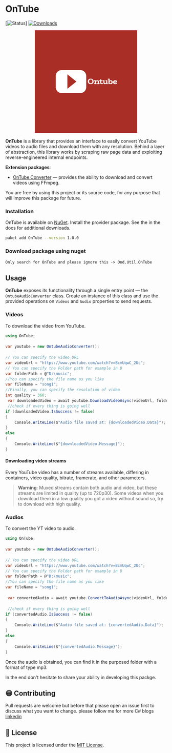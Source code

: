 # OnTube

[![Status](https://img.shields.io/badge/status-maintenance-ffd700.svg)]
[![Downloads](https://api.nuget.org/v3-flatcontainer/ontube/1.0.0/icon)](https://www.nuget.org/packages/OnTube)

<p align="center">
  <img src='ontubePackage/assets/ontube.png' alt='Icon'>
</p>


**OnTube** is a library that provides an interface to easily convert YouTube videos to audio files and download them with any resolution.
Behind a layer of abstraction, this library works by scraping raw page data and exploiting reverse-engineered internal endpoints.

**Extension packages**:

- [OnTube.Converter](OnTube.Converter) — provides the ability to download and convert videos using FFmpeg.


You are free by using this project or its source code, for any purpose that will improve this package for future.


### Installation

OnTube is available on [NuGet](https://www.nuget.org/packages/OnTube/). Install the provider package. See the in the docs for additional downloads.

```sh
paket add OnTube --version 1.0.0
```

### Download package using nuget
```
Only search for OnTube and please ignore this -> Ond.Util.OnTube
```

## Usage

**OnTube** exposes its functionality through a single entry point — the `OntubeAudioConverter` class.
Create an instance of this class and use the provided operations on `Videos` and `Audio` properties to send requests.

### Videos

To download the video from YouTube. 

```csharp
using OnTube;

var youtube = new OntubeAudioConverter();

// You can specify the video URL 
var videoUrl = "https://www.youtube.com/watch?v=BcmUqwC_2Uc";
// You can specify the Folder path for example in D 
var folderPath = @"D:\music";
//You can specify the file name as you like
var fileName = "song1";
//Finally, you can specify the resolution of video
int quality = 360;
 var downloadedVideo = await youtube.DownloadVideoAsync(videoUrl, folderPath, fileName, quality);
 //check if every thing is going well
if (downloadedVideo.IsSuccess != false)
{
    Console.WriteLine($"Audio file saved at: {downloadedVideo.Data}");
}
else
{
    Console.WriteLine($"{downloadedVideo.Message}");
}

```

#### Downloading video streams

Every YouTube video has a number of streams available, differing in containers, video quality, bitrate, framerate, and other parameters.

> **Warning**:
> Muxed streams contain both audio and video, but these streams are limited in quality (up to 720p30).
> Some videos when you download them in a low quality you got a video without sound so, try to download with high quality.


### Audios

To convert the YT video to audio. 

```csharp
using OnTube;

var youtube = new OntubeAudioConverter();

// You can specify the video URL 
var videoUrl = "https://www.youtube.com/watch?v=BcmUqwC_2Uc";
// You can specify the Folder path for example in D 
var folderPath = @"D:\music";
//You can specify the file name as you like
var fileName = "song1";

 var convertedAudio = await youtube.ConvertToAudioAsync(videoUrl, folderPath, fileName);
 
 //check if every thing is going well
if (convertedAudio.IsSuccess != false)
{
    Console.WriteLine($"Audio file saved at: {convertedAudio.Data}");
}
else
{
    Console.WriteLine($"{convertedAudio.Message}");
}


```

Once the audio is obtained, you can find it in the purposed folder with a format of type mp3.

In the end don't hesitate to share your ability in developing this packge.

## 😁 Contributing

Pull requests are welcome but before that please open an issue first to discuss what you want to change.
please follow me for more C# blogs [linkedin](https://www.linkedin.com/in/osama-dammag-%F0%9F%87%B5%F0%9F%87%B8-b40739221/)


## 📎 License

This project is licensed under the [MIT License](https://github.com/OND10/OnTubenu?tab=MIT-1-ov-file).

